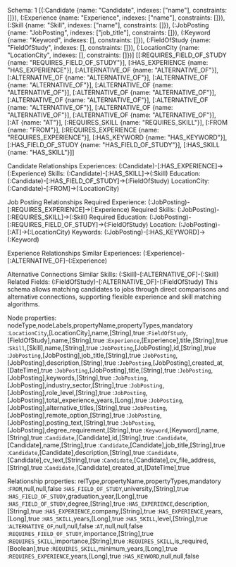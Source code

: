 Schema: 1 [(:Candidate {name: "Candidate", indexes: ["name"], constraints: []}), (:Experience {name: "Experience", indexes: ["name"], constraints: []}), (:Skill {name: "Skill", indexes: ["name"], constraints: []}), (:JobPosting {name: "JobPosting", indexes: ["job_title"], constraints: []}), (:Keyword {name: "Keyword", indexes: [], constraints: []}), (:FieldOfStudy {name: "FieldOfStudy", indexes: [], constraints: []}), (:LocationCity {name: "LocationCity", indexes: [], constraints: []})] [[:REQUIRES_FIELD_OF_STUDY {name: "REQUIRES_FIELD_OF_STUDY"}], [:HAS_EXPERIENCE {name: "HAS_EXPERIENCE"}], [:ALTERNATIVE_OF {name: "ALTERNATIVE_OF"}], [:ALTERNATIVE_OF {name: "ALTERNATIVE_OF"}], [:ALTERNATIVE_OF {name: "ALTERNATIVE_OF"}], [:ALTERNATIVE_OF {name: "ALTERNATIVE_OF"}], [:ALTERNATIVE_OF {name: "ALTERNATIVE_OF"}], [:ALTERNATIVE_OF {name: "ALTERNATIVE_OF"}], [:ALTERNATIVE_OF {name: "ALTERNATIVE_OF"}], [:ALTERNATIVE_OF {name: "ALTERNATIVE_OF"}], [:ALTERNATIVE_OF {name: "ALTERNATIVE_OF"}], [:AT {name: "AT"}], [:REQUIRES_SKILL {name: "REQUIRES_SKILL"}], [:FROM {name: "FROM"}], [:REQUIRES_EXPERIENCE {name: "REQUIRES_EXPERIENCE"}], [:HAS_KEYWORD {name: "HAS_KEYWORD"}], [:HAS_FIELD_OF_STUDY {name: "HAS_FIELD_OF_STUDY"}], [:HAS_SKILL {name: "HAS_SKILL"}]]

Candidate Relationships
Experiences: (:Candidate)-[:HAS_EXPERIENCE]->(:Experience)
Skills: (:Candidate)-[:HAS_SKILL]->(:Skill)
Education: (:Candidate)-[:HAS_FIELD_OF_STUDY]->(:FieldOfStudy)
LocationCity: (:Candidate)-[:FROM]->(:LocationCity)

Job Posting Relationships
Required Experience: (:JobPosting)-[:REQUIRES_EXPERIENCE]->(:Experience)
Required Skills: (:JobPosting)-[:REQUIRES_SKILL]->(:Skill)
Required Education: (:JobPosting)-[:REQUIRES_FIELD_OF_STUDY]->(:FieldOfStudy)
Location: (:JobPosting)-[:AT]->(:LocationCity)
Keywords: (:JobPosting)-[:HAS_KEYWORD]->(:Keyword)

Experience Relationships
Similar Experiences: (:Experience)-[:ALTERNATIVE_OF]-(:Experience)

Alternative Connections
Similar Skills: (:Skill)-[:ALTERNATIVE_OF]-(:Skill)
Related Fields: (:FieldOfStudy)-[:ALTERNATIVE_OF]-(:FieldOfStudy)
This schema allows matching candidates to jobs through direct comparisons and alternative connections, supporting flexible experience and skill matching algorithms.




Node properties:
nodeType,nodeLabels,propertyName,propertyTypes,mandatory
:`LocationCity`,[LocationCity],name,[String],true
:`FieldOfStudy`,[FieldOfStudy],name,[String],true
:`Experience`,[Experience],title,[String],true
:`Skill`,[Skill],name,[String],true
:`JobPosting`,[JobPosting],id,[String],true
:`JobPosting`,[JobPosting],job_title,[String],true
:`JobPosting`,[JobPosting],description,[String],true
:`JobPosting`,[JobPosting],created_at,[DateTime],true
:`JobPosting`,[JobPosting],title,[String],true
:`JobPosting`,[JobPosting],keywords,[String],true
:`JobPosting`,[JobPosting],industry_sector,[String],true
:`JobPosting`,[JobPosting],role_level,[String],true
:`JobPosting`,[JobPosting],total_experience_years,[Long],true
:`JobPosting`,[JobPosting],alternative_titles,[String],true
:`JobPosting`,[JobPosting],remote_option,[String],true
:`JobPosting`,[JobPosting],posting_text,[String],true
:`JobPosting`,[JobPosting],degree_requirement,[String],true
:`Keyword`,[Keyword],name,[String],true
:`Candidate`,[Candidate],id,[String],true
:`Candidate`,[Candidate],name,[String],true
:`Candidate`,[Candidate],job_title,[String],true
:`Candidate`,[Candidate],description,[String],true
:`Candidate`,[Candidate],cv_text,[String],true
:`Candidate`,[Candidate],cv_file_address,[String],true
:`Candidate`,[Candidate],created_at,[DateTime],true


Relationship properties:
relType,propertyName,propertyTypes,mandatory
:`FROM`,null,null,false
:`HAS_FIELD_OF_STUDY`,university,[String],true
:`HAS_FIELD_OF_STUDY`,graduation_year,[Long],true
:`HAS_FIELD_OF_STUDY`,degree,[String],true
:`HAS_EXPERIENCE`,description,[String],true
:`HAS_EXPERIENCE`,company,[String],true
:`HAS_EXPERIENCE`,years,[Long],true
:`HAS_SKILL`,years,[Long],true
:`HAS_SKILL`,level,[String],true
:`ALTERNATIVE_OF`,null,null,false
:`AT`,null,null,false
:`REQUIRES_FIELD_OF_STUDY`,importance,[String],true
:`REQUIRES_SKILL`,importance,[String],true
:`REQUIRES_SKILL`,is_required,[Boolean],true
:`REQUIRES_SKILL`,minimum_years,[Long],true
:`REQUIRES_EXPERIENCE`,years,[Long],true
:`HAS_KEYWORD`,null,null,false